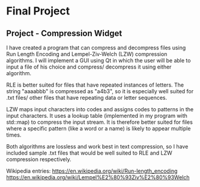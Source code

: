 # Final Project
## Project - Compression Widget

I have created a program that can compress and decompress files using Run Length Encoding and Lempel-Ziv-Welch (LZW) compression algorithms. I will implement a GUI using Qt in which the user will be able to input a file of his choice and compress/ decompress it using either algorithm.

RLE is better suited for files that have repeated instances of letters. The string "aaaabbb" is compressed as "a4b3", so it is especially well suited for .txt files/ other files that have repeating data or letter sequences.

LZW maps input characters into codes and assigns codes to patterns in the input characters. It uses a lookup table (implemented in my program with std::map) to compress the input stream. It is therefore better suited for files where a specific pattern (like a word or a name) is likely to appear multiple times.

Both algorithms are lossless and work best in text compression, so I have included sample .txt files that would be well suited to RLE and LZW compression respectively.

Wikipedia entries:
https://en.wikipedia.org/wiki/Run-length_encoding
https://en.wikipedia.org/wiki/Lempel%E2%80%93Ziv%E2%80%93Welch

